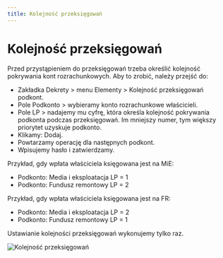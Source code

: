 ```yaml
---
title: Kolejność przeksięgowań
---
```

# Kolejność przeksięgowań

Przed przystąpieniem do przeksięgowań trzeba określić kolejność pokrywania kont rozrachunkowych. Aby to zrobić, należy przejść do:

- Zakładka Dekrety > menu Elementy > Kolejność przeksięgowań podkont.
- Pole Podkonto > wybieramy konto rozrachunkowe właścicieli.
- Pole LP > nadajemy mu cyfrę, która określa kolejność pokrywania podkonta podczas przeksięgowań. Im mniejszy numer, tym większy priorytet uzyskuje podkonto.
- Klikamy: Dodaj.
- Powtarzamy operację dla następnych podkont.
- Wpisujemy hasło i zatwierdzamy.

Przykład, gdy wpłata właściciela księgowana jest na MiE:

- Podkonto: Media i eksploatacja LP = 1
- Podkonto: Fundusz remontowy LP = 2

Przykład, gdy wpłata właściciela księgowana jest na FR:

- Podkonto: Media i eksploatacja LP = 2
- Podkonto: Fundusz remontowy LP = 1

Ustawianie kolejności przeksięgowań wykonujemy tylko raz.

![Kolejność przeksięgowań](kolejnoscprzeksiegowan.gif)